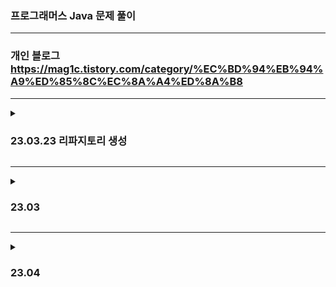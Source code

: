 ### 프로그래머스 Java 문제 풀이
<hr>

### 개인 블로그 https://mag1c.tistory.com/category/%EC%BD%94%EB%94%A9%ED%85%8C%EC%8A%A4%ED%8A%B8
<hr>

<details>
<summary><h3>23.03.23 리파지토리 생성</h3></summary>

    Lv1
    바탕화면 정리, 덧칠하기, 대충 만든 자판, 카드 뭉치, 둘만의 암호, 개인정보 수집 유효기간(2023 카카오 블라인드), 크기가 작은 부분 문자열
    가장 가까운 같은 글자, 문자열 나누기, 푸드 파이터 대회, 콜라 문제, 삼총사, 숫자 짝꿍, 신고 결과 받기(2022 카카오 블라인드)
    두 정수 사이의 합, 나누어 떨어지는 숫자 배열
<br>

    Lv2 
    혼자서 하는 틱택토, 호텔 대실, 뒤에 있는 큰 수 찾기, 숫자 변환하기, 마법의 엘리베이터, 귤 고르기, 문자열 압축(2020 카카오 블라인드)
    구명보트(탐욕법), 프린터(스택/큐), 기능개발(스택/큐), 주식가격(스택/큐), N개의 최소공배수, JadenCase 문자열 만들기, 행렬의 곱셈, 멀리 뛰기
    올바른 괄호(스택/큐)
<br>

    Lv3 
    보석 쇼핑(2020 카카오 인턴십), 순위(그래프), 입국심사(이분탐색), 단속카메라(탐욕법), 섬 연결하기(탐욕법), 베스트앨범(해시)
    셔틀버스(2018 카카오 블라인드), 숫자게임(Summer/Winter Coding 2018), 야근지수

</details>

<hr>

<details>
<summary><h3>23.03</h3></summary>

    Lv1
    공원 산책

<br>

    Lv2 
    타겟 넘버(DFS/BFS), 할인 행사, 광물 캐기, 짝지어 제거하기(2017 팁스타운)

<br>

    Lv3
    연속 펄스 부분 수의 합


</details>

<hr>

<details>
<summary><h3>23.04</h3></summary>

    Lv1
    달리기 경주

<br>

    Lv2 
    시소 짝꿍, 무인도 여행(DFS/BFS - DFS), 테이블 해시 함수, 요격 시스템, 전화번호 목록(해시)

<br>

    Lv3
    
</details>
